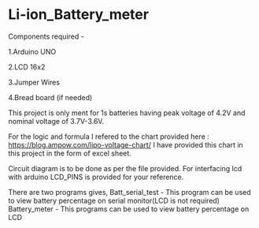 # Li-ion_Battery_meter

Components required - 

1.Arduino UNO

2.LCD 16x2

3.Jumper Wires

4.Bread board (if needed)


This project is only ment for 1s batteries having peak voltage of 4.2V and nominal voltage of 3.7V-3.6V.

For the logic and formula I refered to the chart provided here : https://blog.ampow.com/lipo-voltage-chart/
I have provided this chart in this project in the form of excel sheet.

Circuit diagram is to be done as per the file provided.
For interfacing lcd with arduino LCD_PINS is provided for your reference.

There are two programs gives,
Batt_serial_test - This program can be used to view battery percentage on serial monitor(LCD is not required)
Battery_meter - This programs can be used to view battery percentage on LCD 
